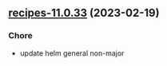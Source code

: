 

## [recipes-11.0.33](https://github.com/truecharts/charts/compare/recipes-11.0.32...recipes-11.0.33) (2023-02-19)

### Chore

- update helm general non-major
  
  